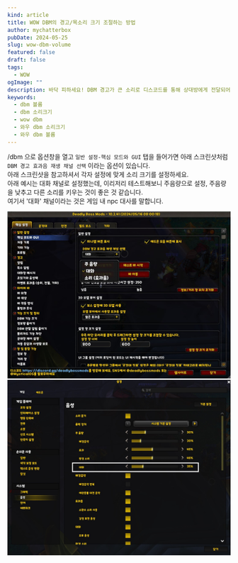 ```yaml
---
kind: article
title: WOW DBM의 경고/목소리 크기 조절하는 방법
author: mychatterbox
pubDate: 2024-05-25
slug: wow-dbm-volume
featured: false
draft: false
tags:
  - WOW
ogImage: ""
description: 바닥 피하세요! DBM 경고가 큰 소리로 디스코드를 통해 상대방에게 전달되어 부끄럽나요? <br>DBM 경고, 알림, 목소리 크기를 조절해봅시다.
keywords:
  - dbm 볼륨
  - dbm 소리크기
  - wow dbm
  - 와우 dbm 소리크기
  - 와우 dbm 볼륨
---
```


/dbm 으로 옵션창을 열고 `일반 설정-핵심 모드와 GUI`  탭을 들어가면 아래 스크린샷처럼 `DBM 경고 효과음 재생 채널 선택` 이라는 옵션이 있습니다.  
아래 스크린샷을 참고하셔서 각자 설정에 맞게 소리 크기를 설정하세요.  
아래 예시는 대화 채널로 설정했는데, 이리저리 테스트해보니 주음량으로 설정, 주음량을 낮추고 다른 소리를 키우는 것이 좋은 것 같습니다.  
여기서 '대화' 채널이라는 것은 게임 내 npc 대사를 말합니다.

![](../../assets/blog-images/2024/wow-dbm-volume_1.jpg)
![](../../assets/blog-images/2024/wow-dbm-volume_2.jpg)
